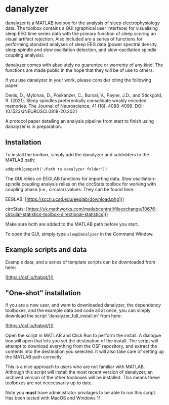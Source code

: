# danalyzer

danalyzer is a MATLAB toolbox for the analysis of sleep electrophysiology data. The toolbox contains a GUI (graphical user interface) for visualising sleep EEG time series data with the primary function of sleep scoring an visual artifact rejection. Also included are a series of functions for performing standard analyses of sleep EEG data (power spectral density, sleep spindle and slow oscillation detection, and slow-oscillation spindle coupling analysis). 

danalyzer comes with absolutely no guarentee or warrenty of any kind. The functions are made public in the hope that they will be of use to others.

If you use danalyzer in your work, please consider citing the following paper:

Denis, D., Mylonas, D., Poskanzer, C., Bursal, V., Payne, J.D., and Stickgold, R. (2021). Sleep spindles preferentially consolidate weakly encoded memories. The Journal of Neuroscience, 41 (18), 4088-4099. DOI: 10.1523/JNEUROSCI.0818-20.2021

A protocol paper detailing an analysis pipeline from start to finish using danalyzer is in preparation.
 
## Installation 
 
To install the toolbox, simply add the danalyzer and subfolders to the MATLAB path:

`addpath(genpath('/Path to danalyzer folder'))`

The GUI relies on EEGLAB functions for importing data. Slow oscillation-spindle coupling analysis relies on the circStats toolbox for working with coupling phase (i.e., circular) values. They can be found here:

EEGLAB: [https://sccn.ucsd.edu/eeglab/download.php]()

circStats: [https://uk.mathworks.com/matlabcentral/fileexchange/10676-circular-statistics-toolbox-directional-statistics]()

Make sure both are added to the MATLAB path before you start.

To open the GUI, simply type `sleepDanalyzer` in the Command Window. 

## Example scripts and data

Example data, and a series of template scripts can be downloaded from here:

[https://osf.io/hqbgt/]()

## "One-shot" installation

If you are a new user, and want to downloaded danalyzer, the dependency toolboxes, and the example data and code all at once, you can simply download the script 'danalyzer\_full\_install.m' from here:

[https://osf.io/hqbgt/]()

Open the script in MATLAB and Click Run to perform the install. A dialogue box will open that lets you set the destination of the install. The script will attempt to download everything from the OSF repository, and extract the contents into the destination you selected. It will also take care of setting up the MATLAB path correctly.

This is a nice approach to users who are not familiar with MATLAB. Although this script will install the most recent version of danalyzer, an archived version of the other toolboxes will be installed. This means these toolboxes are not neccessarily up to date.

Note you **must** have administrator privilages to be able to run this script. Has been tested with MacOS and Windows 11
